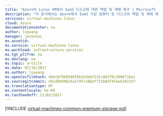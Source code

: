 ```yaml
---
title: "Azure의 Linux VM에서 IaaS 디스크에 대한 백업 및 재해 복구 | Microsoft Docs"
description: "이 문서에서는 Azure에서 IaaS 가상 컴퓨터 및 디스크의 백업 및 재해 복구를 계획하는 방법을 설명합니다. Managed Disks 및 Unmanaged Disks를 모두 다루고 있습니다."
services: virtual-machines-linux
cloud: Azure
documentationcenter: na
author: luywang
manager: jeconnoc
ms.assetid: 
ms.service: virtual-machines-linux
ms.workload: infrastructure-services
ms.tgt_pltfrm: na
ms.devlang: na
ms.topic: article
ms.date: 07/19/2017
ms.author: luywang
ms.openlocfilehash: 4decb75b8548f6b1b3ebf232c882f0c190871bac
ms.sourcegitcommit: d41d9049625a7c9fc186ef721b8df4feeb28215f
ms.translationtype: HT
ms.contentlocale: ko-KR
ms.lasthandoff: 11/02/2017
---
```

[!INCLUDE [virtual-machines-common-premium-storage.md](../../../includes/virtual-machines-common-backup-and-disaster-recovery-for-azure-iaas-disks.md)]